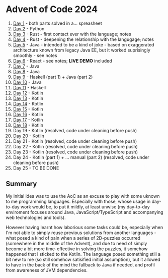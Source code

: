# Advent of Code 2024

1. [Day 1](https://github.com/p-pawel/advent-of-code/tree/master/2024/01) - both parts solved in a... spreasheet
2. [Day 2](https://github.com/p-pawel/advent-of-code/tree/master/2024/02) - Python
3. [Day 3](https://github.com/p-pawel/advent-of-code/tree/master/2024/03) - Rust - first contact ever with the language; notes
4. [Day 4](https://github.com/p-pawel/advent-of-code/tree/master/2024/04) - Rust - deepening the relationship with the langugage; notes
5. [Day 5](https://github.com/p-pawel/advent-of-code/tree/master/2024/05) - Java - intended to be a kind of joke - based on exaggerated architecture known from legacy Java EE, but it worked suprisingly smoothly - see notes
6. [Day 6](https://github.com/p-pawel/advent-of-code/tree/master/2024/06) - React - see notes; **LIVE DEMO** included
7. [Day 7](https://github.com/p-pawel/advent-of-code/tree/master/2024/07) - Java
8. [Day 8](https://github.com/p-pawel/advent-of-code/tree/master/2024/08) - Java
9. [Day 9](https://github.com/p-pawel/advent-of-code/tree/master/2024/09) - Haskell (part 1) + Java (part 2)
10. [Day 10](https://github.com/p-pawel/advent-of-code/tree/master/2024/10) - Java
11. [Day 11](https://github.com/p-pawel/advent-of-code/tree/master/2024/11) - Haskell
12. [Day 12](https://github.com/p-pawel/advent-of-code/tree/master/2024/12) - Kotlin 
13. [Day 13](https://github.com/p-pawel/advent-of-code/tree/master/2024/13) - Kotlin
14. [Day 14](https://github.com/p-pawel/advent-of-code/tree/master/2024/14) - Kotlin
15. [Day 15](https://github.com/p-pawel/advent-of-code/tree/master/2024/15) - Kotlin
16. [Day 16](https://github.com/p-pawel/advent-of-code/tree/master/2024/16) - Kotlin
17. [Day 17](https://github.com/p-pawel/advent-of-code/tree/master/2024/17) - Kotlin
18. [Day 18](https://github.com/p-pawel/advent-of-code/tree/master/2024/18) - Kotlin
19. Day 19 - Kotlin (resolved, code under cleaning before push)
20. [Day 20](https://github.com/p-pawel/advent-of-code/tree/master/2024/20) - Kotlin
21. Day 21 - Kotlin (resolved, code under cleaning before push)
22. Day 22 - Kotlin (resolved, code under cleaning before push)
23. Day 23 - Kotlin (resolved, code under cleaning before push)
24. Day 24 - Kotlin (part 1) + ... manual (part 2) (resolved, code under cleaning before push)
24. Day 25 - TO BE DONE

## Summary

My initial idea was to use the AoC as an excuse to play with some uknown to me programming languages. Especially with those, whose usage in day-to-day work would be, to put it mildly, at least unwise
(my day-to-day enviroment focuses around Java, JavaScript/TypeScript and accompanying web technologies and tools).

However having learnt how laborious some tasks could be, especially when I'm not able to simply reuse previous solutions from another languages - what posed a kind of pain when a series of 2D-puzzles occurred (somewhere in the middle of the Advent),
and due to need of simply become a bit more time-effective in solving the puzzles, it somehow happened that I sticked to the Kotlin.
The language posed something still a bit new to me (so still somehow satisified initial assumption), but it allowed to have in the back of the mind the fallback to Java if needed, and profil from awareness of JVM dependencies.
